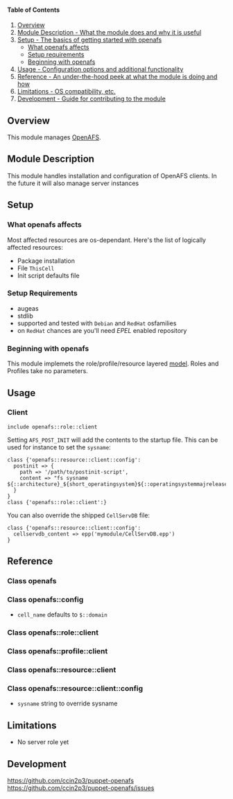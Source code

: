 #### Table of Contents

1. [Overview](#overview)
2. [Module Description - What the module does and why it is useful](#module-description)
3. [Setup - The basics of getting started with openafs](#setup)
    * [What openafs affects](#what-openafs-affects)
    * [Setup requirements](#setup-requirements)
    * [Beginning with openafs](#beginning-with-openafs)
4. [Usage - Configuration options and additional functionality](#usage)
5. [Reference - An under-the-hood peek at what the module is doing and how](#reference)
5. [Limitations - OS compatibility, etc.](#limitations)
6. [Development - Guide for contributing to the module](#development)

## Overview

This module manages [OpenAFS](http://www.openafs.org/).

## Module Description

This module handles installation and configuration of OpenAFS clients.
In the future it will also manage server instances

## Setup

### What openafs affects

Most affected resources are os-dependant. Here's the list of logically affected resources:

* Package installation
* File `ThisCell`
* Init script defaults file

### Setup Requirements

* augeas
* stdlib
* supported and tested with `Debian` and `RedHat` osfamilies
* on `RedHat` chances are you'll need *EPEL* enabled repository

### Beginning with openafs

This module implemets the role/profile/resource layered [model](http://puppetlabs.com/presentations/designing-puppet-rolesprofiles-pattern). Roles and Profiles take no parameters.

## Usage

### Client

```puppet
include openafs::role::client
```

Setting `AFS_POST_INIT` will add the contents to the startup file. This can be used for instance to set the `sysname`:

```puppet
class {'openafs::resource::client::config':
  postinit => {
  	path => '/path/to/postinit-script',
  	content => "fs sysname ${::architecture}_${short_operatingsystem}${::operatingsystemmajrelease}"
  }
}
class {'openafs::role::client':}
```

You can also override the shipped `CellServDB` file:

```puppet
class {'openafs::resource::client::config':
  cellservdb_content => epp('mymodule/CellServDB.epp')
}
```


## Reference

### Class openafs

### Class openafs::config

* `cell_name` defaults to `$::domain`

### Class openafs::role::client

### Class openafs::profile::client

### Class openafs::resource::client

### Class openafs::resource::client::config

* `sysname` string to override sysname

## Limitations

* No server role yet

## Development

https://github.com/ccin2p3/puppet-openafs
https://github.com/ccin2p3/puppet-openafs/issues

